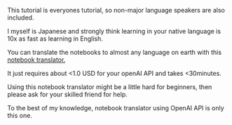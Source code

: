 This tutorial is everyones tutorial, so non-major language speakers are also included.

I myself is Japanese and strongly think learning in your native language is 10x as fast as learning in English.

You can translate the notebooks to almost any language on earth with this [notebook translator.](https://github.com/HayatoHongo/jupyter-translate.git)

It just requires about <1.0 USD for your openAI API and takes <30minutes. 

Using this notebook translator might be a little hard for beginners, 
then please ask for your skilled friend for help.

To the best of my knowledge, notebook translator using OpenAI API is only this one.


